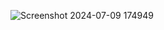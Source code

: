![Screenshot 2024-07-09 174949](https://github.com/Ankitsingh0460/Restaurant--App-MERN/assets/101083216/ad8c87f3-b75b-4c26-bd0f-e01a1f4078ca)
